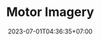 ---
title: "Motor Imagery"
layout: demo_detail
field: NLP
authors: Pongkorn Settasompop, Chaklam Silpasuwanchai
description: Develop a EEG motor imagery application using Event-Related Desynchronization and Transfer Learning
paper: 
publication_date: 
featured: true
github: "https://github.com/newzaungo3/EEG-Motor-Imagery-Classification"
date: 2023-07-01T04:36:35+07:00
draft: false
image: "/img/demo/mi.png"
iframe: "https://www.youtube.com/embed/q4UmkShbIiA"
---